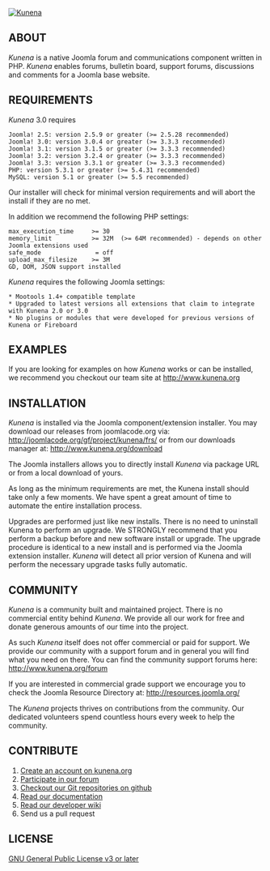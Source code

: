 [![Kunena](http://www.kunena.org/images/logo.png)](http://www.kunena.org)


## ABOUT

*Kunena* is a native Joomla forum and communications component written in PHP. *Kunena* enables forums, bulletin board, support forums, discussions and comments for a Joomla base website.


## REQUIREMENTS

*Kunena* 3.0 requires

    Joomla! 2.5: version 2.5.9 or greater (>= 2.5.28 recommended)
    Joomla! 3.0: version 3.0.4 or greater (>= 3.3.3 recommended)
    Joomla! 3.1: version 3.1.5 or greater (>= 3.3.3 recommended)
    Joomla! 3.2: version 3.2.4 or greater (>= 3.3.3 recommended)
    Joomla! 3.3: version 3.3.1 or greater (>= 3.3.3 recommended)
    PHP: version 5.3.1 or greater (>= 5.4.31 recommended)
    MySQL: version 5.1 or greater (>= 5.5 recommended)

Our installer will check for minimal version requirements and will abort the install if they are no met.

In addition we recommend the following PHP settings:

    max_execution_time     >= 30
    memory_limit           >= 32M  (>= 64M recommended) - depends on other Joomla extensions used
    safe_mode               = off
    upload_max_filesize    >= 3M
    GD, DOM, JSON support installed

*Kunena* requires the following Joomla settings:

    * Mootools 1.4+ compatible template
    * Upgraded to latest versions all extensions that claim to integrate with Kunena 2.0 or 3.0
    * No plugins or modules that were developed for previous versions of Kunena or Fireboard


## EXAMPLES

If you are looking for examples on how *Kunena* works or can be installed, we recommend you checkout our team site at http://www.kunena.org


## INSTALLATION

*Kunena* is installed via the Joomla component/extension installer. You may download our releases from joomlacode.org via: http://joomlacode.org/gf/project/kunena/frs/ or from our downloads manager at: http://www.kunena.org/download

The Joomla installers allows you to directly install *Kunena* via package URL or from a local download of yours.

As long as the minimum requirements are met, the Kunena install should take only a few moments. We have spent a great amount of time to automate the entire installation process.

Upgrades are performed just like new installs. There is no need to uninstall Kunena to perform an upgrade. We STRONGLY recommend that you perform a backup before and new software install or upgrade. The upgrade procedure is identical to a new install and is performed via the Joomla extension installer. *Kunena* will detect all prior version of Kunena and will perform the necessary upgrade tasks fully automatic.


## COMMUNITY

*Kunena* is a community built and maintained project. There is no commercial entity behind *Kunena*. We provide all our work for free and donate generous amounts of our time into the project.

As such *Kunena* itself does not offer commercial or paid for support. We provide our community with a support forum and in general you will find what you need on there. You can find the community support forums here: http://www.kunena.org/forum

If you are interested in commercial grade support we encourage you to check the Joomla Resource Directory at: http://resources.joomla.org/

The *Kunena* projects thrives on contributions from the community. Our dedicated volunteers spend countless hours every week to help the community.


## CONTRIBUTE

1. [Create an account on kunena.org](http://www.kunena.org/registration)
2. [Participate in our forum](http://www.kunena.org/forum)
3. [Checkout our Git repositories on github](https://github.com/Kunena)
4. [Read our documentation](http://www.kunena.org/docs)
5. [Read our developer wiki](https://github.com/Kunena/Kunena-Forum/wiki)
6. Send us a pull request


## LICENSE

[GNU General Public License v3 or later](http://www.gnu.org/copyleft/gpl.html)
